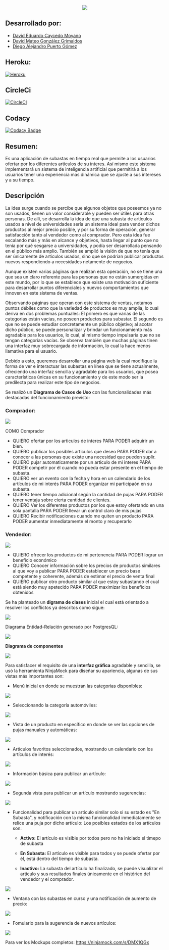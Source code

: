  <p align="center"> <img src="https://user-images.githubusercontent.com/48091593/75041796-48653100-548b-11ea-8450-0f920ea54f67.jpg"> </p>

## **Desarrollado por:**
- [David Eduardo Caycedo Moyano](https://github.com/Drakocedo)
- [David Mateo González Grimaldos](https://github.com/mateu20)
- [Diego Alejandro Puerto Gómez](https://github.com/Diego23p)

## **Heroku:**

[![Heroku](https://camo.githubusercontent.com/be46aee4f8d55e322c3e7db60ea23a4deb5427c9/68747470733a2f2f6865726f6b752d62616467652e6865726f6b756170702e636f6d2f3f6170703d6865726f6b752d6261646765)](https://auctionsaplication.herokuapp.com/)

## **CircleCi**

[![CircleCI](https://circleci.com/gh/ARSW-Project-2020-think/modeler.svg?style=svg)](https://circleci.com/gh/ARSW-2020-1-3-2-1-AUCTION/3-2-1-AUCTION)

## **Codacy**

[![Codacy Badge](https://api.codacy.com/project/badge/Grade/b0345040f09d4a62b18c1560633bdee3)](https://app.codacy.com/gh/ARSW-2020-1-3-2-1-AUCTION/3-2-1-AUCTION/dashboard)

## **Resumen:**

Es una aplicación de subastas en tiempo real que permite a los usuarios ofertar por los diferentes artículos de su interes. Así mismo este sistema implementará un sistema de inteligencia artificial que permitirá a los usuarios tener una experiencia mas dinámica que se ajuste a sus intereses y a su tiempo.
    
## **Descripción**

La idea surge cuando se percibe que algunos objetos que poseemos ya no son usados, tienen un valor considerable y pueden ser útiles para otras personas. De allí, se desarrolla la idea de que una subasta de artículos usados a nivel de universidades sería un sistema ideal para vender dichos productos al mejor precio posible, y por su forma de operación, generar satisfacción tanto al vendedor como al comprador. Pero esta idea fue escalando más y más en alcance y objetivos, hasta llegar al punto que no tenía por qué sesgarse a universidades, y podía ser desarrollada pensando en el público más amplio. También se amplió la visión de que no tenía que ser únicamente de artículos usados, sino que se podrían publicar productos nuevos  respondiendo a necesidades netamente de negocios.

Aunque existen varias páginas que realizan esta operación, no se tiene una que sea un claro referente para las personas que no están sumergidas en este mundo, por lo que se establece que existe una motivación suficiente para desarrollar puntos diferenciales y nuevos comportamientos que innoven en este sistema de ventas.

Observando páginas que operan con este sistema de ventas, notamos puntos débiles como que la variedad de productos es muy amplia, lo cual deriva en dos problemas puntuales: El primero es que varias de las categorias están vacias, no poseen productos para subastar. El segundo es que no se puede estudiar concretamente un público objetivo; al acotar dicho público, se puede personalizar y brindar un funcionamiento más agradable para los usuarios, lo cual, al mismo tiempo impulsaría que no se tengan categorías vacías. Se observa también que muchas páginas tinen una interfaz muy sobrecargada de información, lo cual la hace menos llamativa para el usuario.
   
Debido a esto, queremos desarrollar una página web la cual modifique la forma de ver e interactuar las subastas en línea que se tiene actualmente, ofreciendo una interfaz sencilla y agradable para los usuarios, que posea características únicas en su funcionamiento y de este modo ser la predilecta para realizar este tipo de negocios.

Se realizó un **Diagrama de Casos de Uso** con las funcionalidades más destacadas del funcionamiento previsto:

### Comprador:

![](/img/CasosComprador.jpg)

COMO Comprador

- QUIERO ofertar por los articulos de interes PARA PODER adquirir un bien.
- QUIERO publicar los posibles articulos que deseo PARA PODER dar a conocer a las personas que existe una necesidad que pueden suplir.
- QUIERO pujar automaticamente por un articulo de mi interes PARA PODER competir por él cuando no pueda estar presente en el tiempo de subasta.
- QUIERO ver un evento con la fecha y hora en un calendario de los artículos de mi interés PARA PODER organizar mi participaón en su subasta.
- QUIERO tener tiempo adicional según la cantidad de pujas PARA PODER tener ventaja sobre cierta cantidad de clientes.
- QUIERO Ver los diferentes productos por los que estoy ofertando en una sola pantalla PARA PODER llevar un control claro de mis pujas
- QUIERO Recibir notificaciones cuando me quiten un producto PARA PODER aumentar inmediatamente el monto y recuperarlo


### Vendedor:

![](/img/CasosVendedor.jpg)

- QUIERO ofrecer los productos de mi pertenencia PARA PODER lograr un beneficio económico
- QUIERO Conocer información sobre los precios de productos similares al que voy a publicar PARA PODER establecer un precio base competente y coherente, además de estimar el precio de venta final
- QUIERO publicar otro producto similar al que estoy subastando el cual está siendo muy apetecido PARA PODER maximizar los beneficios obtenidos

Se ha planteado un **digrama de clases** inicial el cual está orientado a resolver los conflictos ya descritos como sigue:

![](/img/Clases.jpg)

Diagrama Entidad-Relación generado por PostgresQL:

![](/img/entidadRelacion.jpg)

**Diagrama de componentes**

![](/img/componentes.jpg)

Para satisfacer el requisito de una **interfaz gráfica** agradable y sencilla, se usó la herramienta NinjaMock para diseñar su apariencia, algunas de sus vistas más importantes son:

- Menú inicial en donde se muestran las categorias disponibles:

![](/img/categorias.jpg)

- Seleccionando la categoría automóviles:

![](/img/automoviles.jpg)

- Vista de un producto en específico en donde se ver las opciones de pujas manuales y automáticas:

![](/img/mazda.jpg)

- Artículos favoritos seleccionados, mostrando un calendario con los artículos de interés:

![](/img/favoritos.jpg)

- Información básica para publicar un artículo:

![](/img/publicar1.jpg)

- Segunda vista para publicar un artículo mostrando sugerencias:

![](/img/publicar2.jpg)

- Funcionalidad para publicar un artículo similar solo si su estado es "En Subasta", y notificación con la misma funcionalidad inmediatamente se relice una puja por dicho artículo:
Los posibles estados de los artículos son:

	- **Activo:** El artículo es visible por todos pero no ha iniciado el timepo de subasta

	- **En Subasta:** El artículo es visible para todos y se puede ofertar por él, está dentro del tiempo de subasta. 

	- **Inactivo:** La subasta del artículo ha finalizado, se puede visualizar el artículo y sus resultados finales únicamente en el histórico del vendedor y el comprador.

![](/img/misPublicaciones.jpg)

- Ventana con las subastas en curso y una notificación de aumento de precio:

![](/img/pujasEnCurso.jpg)

- Fomulario para la sugerencia de nuevos artículos:

![](/img/interes.jpg)

Para ver los Mockups completos: https://ninjamock.com/s/DMX1QGx